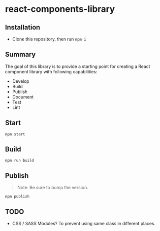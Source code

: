# react-components-library

## Installation

- Clone this repository, then run `npm i`

## Summary

The goal of this library is to provide a starting point for creating a React component library with following capabilities:

- Develop
- Build
- Publish
- Document
- Test
- Lint

## Start

`npm start`

## Build

`npm run build`

## Publish

> Note: Be sure to bump the version.

`npm publish`

## TODO

- CSS / SASS Modules? To prevent using same class in different places.

